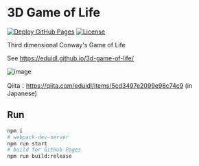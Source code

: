 # 3D Game of Life

[![Deploy GitHub Pages](https://github.com/eduidl/3d-game-of-life/actions/workflows/gh-pages.yml/badge.svg)](https://github.com/eduidl/3d-game-of-life/actions/workflows/gh-pages.yml)
[![License](https://img.shields.io/github/license/eduidl/3d-game-of-life)](https://github.com/eduidl/3d-game-of-life/blob/main/LICENSE)

Third dimensional Conway's Game of Life

See https://eduidl.github.io/3d-game-of-life/

![image](https://user-images.githubusercontent.com/25898373/49690462-c84bf780-fb74-11e8-9dfb-ab962e6c4b18.png)

Qiita：https://qiita.com/eduidl/items/5cd3497e2099e98c74c9 (in Japanese)

## Run 

```sh
npm i
# webpack-dev-server
npm run start
# build for GitHub Pages
npm run build:release
```

